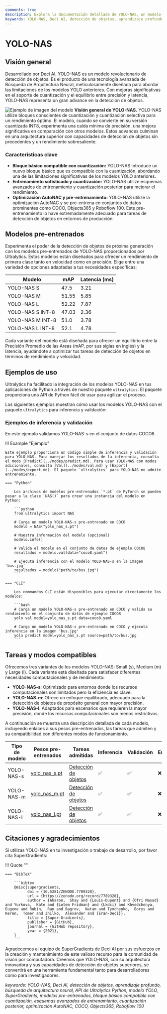 ```yaml
---
comments: true
description: Explora la documentación detallada de YOLO-NAS, un modelo de detección de objetos superior. Aprende sobre sus características, modelos pre-entrenados, uso con la API de Ultralytics Python, y más.
keywords: YOLO-NAS, Deci AI, detección de objetos, aprendizaje profundo, búsqueda de arquitectura neural, API de Ultralytics Python, modelo YOLO, modelos pre-entrenados, cuantización, optimización, COCO, Objects365, Roboflow 100
---
```


# YOLO-NAS

## Visión general

Desarrollado por Deci AI, YOLO-NAS es un modelo revolucionario de detección de objetos. Es el producto de una tecnología avanzada de Búsqueda de Arquitectura Neural, meticulosamente diseñada para abordar las limitaciones de los modelos YOLO anteriores. Con mejoras significativas en el soporte de cuantización y el equilibrio entre precisión y latencia, YOLO-NAS representa un gran advance en la detección de objetos.

![Ejemplo de imagen del modelo](https://learnopencv.com/wp-content/uploads/2023/05/yolo-nas_COCO_map_metrics.png)
**Visión general de YOLO-NAS.** YOLO-NAS utilize bloques conscientes de cuantización y cuantización selectiva para un rendimiento óptimo. El modelo, cuando se convierte en su versión cuantizada INT8, experimenta una caída mínima de precisión, una mejora significativa en comparación con otros modelos. Estos advances culminan en una arquitectura superior con capacidades de detección de objetos sin precedentes y un rendimiento sobresaliente.

### Características clave

- **Bloque básico compatible con cuantización:** YOLO-NAS introduce un nuevo bloque básico que es compatible con la cuantización, abordando una de las limitaciones significativas de los modelos YOLO anteriores.
- **Entrenamiento sofisticado y cuantización:** YOLO-NAS utilize esquemas avanzados de entrenamiento y cuantización posterior para mejorar el rendimiento.
- **Optimización AutoNAC y pre-entrenamiento:** YOLO-NAS utilize la optimización AutoNAC y se pre-entrena en conjuntos de datos prominentes como COCO, Objects365 y Roboflow 100. Este pre-entrenamiento lo have extremadamente adecuado para tareas de detección de objetos en entornos de producción.

## Modelos pre-entrenados

Experimenta el poder de la detección de objetos de próxima generación con los modelos pre-entrenados de YOLO-NAS proporcionados por Ultralytics. Estos modelos están diseñados para ofrecer un rendimiento de primera clase tanto en velocidad como en precisión. Elige entre una variedad de opciones adaptadas a tus necesidades específicas:

| Modelo           | mAP   | Latencia (ms) |
| ---------------- | ----- | ------------- |
| YOLO-NAS S       | 47.5  | 3.21          |
| YOLO-NAS M       | 51.55 | 5.85          |
| YOLO-NAS L       | 52.22 | 7.87          |
| YOLO-NAS S INT-8 | 47.03 | 2.36          |
| YOLO-NAS M INT-8 | 51.0  | 3.78          |
| YOLO-NAS L INT-8 | 52.1  | 4.78          |

Cada variante del modelo está diseñada para ofrecer un equilibrio entre la Precisión Promedio de las Areas (mAP, por sus siglas en inglés) y la latencia, ayudándote a optimizar tus tareas de detección de objetos en términos de rendimiento y velocidad.

## Ejemplos de uso

Ultralytics ha facilitado la integración de los modelos YOLO-NAS en tus aplicaciones de Python a través de nuestro paquete `ultralytics`. El paquete proporciona una API de Python fácil de usar para agilizar el proceso.

Los siguientes ejemplos muestran cómo usar los modelos YOLO-NAS con el paquete `ultralytics` para inferencia y validación:

### Ejemplos de inferencia y validación

En este ejemplo validamos YOLO-NAS-s en el conjunto de datos COCO8.

!!! Example "Ejemplo"

    Este ejemplo proporciona un código simple de inferencia y validación para YOLO-NAS. Para manejar los resultados de la inferencia, consulta el modo [Predict](../modes/predict.md). Para usar YOLO-NAS con modos adicionales, consulta [Val](../modes/val.md) y [Export](../modes/export.md). El paquete `ultralytics` para YOLO-NAS no admite entrenamiento.

    === "Python"

        Los archivos de modelos pre-entrenados `*.pt` de PyTorch se pueden pasar a la clase `NAS()` para crear una instancia del modelo en Python:

        ```python
        from ultralytics import NAS

        # Carga un modelo YOLO-NAS-s pre-entrenado en COCO
        modelo = NAS("yolo_nas_s.pt")

        # Muestra información del modelo (opcional)
        modelo.info()

        # Valida el modelo en el conjunto de datos de ejemplo COCO8
        resultados = modelo.val(data="coco8.yaml")

        # Ejecuta inferencia con el modelo YOLO-NAS-s en la imagen 'bus.jpg'
        resultados = modelo("path/to/bus.jpg")
        ```

    === "CLI"

        Los commandos CLI están disponibles para ejecutar directamente los modelos:

        ```bash
        # Carga un modelo YOLO-NAS-s pre-entrenado en COCO y valida su rendimiento en el conjunto de datos de ejemplo COCO8
        yolo val model=yolo_nas_s.pt data=coco8.yaml

        # Carga un modelo YOLO-NAS-s pre-entrenado en COCO y ejecuta inferencia en la imagen 'bus.jpg'
        yolo predict model=yolo_nas_s.pt source=path/to/bus.jpg
        ```

## Tareas y modos compatibles

Ofrecemos tres variantes de los modelos YOLO-NAS: Small (s), Medium (m) y Large (l). Cada variante está diseñada para satisfacer diferentes necesidades computacionales y de rendimiento:

- **YOLO-NAS-s**: Optimizado para entornos donde los recursos computacionales son limitados pero la eficiencia es clave.
- **YOLO-NAS-m**: Ofrece un enfoque equilibrado, adecuado para la detección de objetos de propósito general con mayor precisión.
- **YOLO-NAS-l**: Adaptados para escenarios que requieren la mayor precisión, donde los recursos computacionales son menos restrictivos.

A continuación se muestra una descripción detallada de cada modelo, incluyendo enlaces a sus pesos pre-entrenados, las tareas que admiten y su compatibilidad con diferentes modos de funcionamiento.

| Tipo de modelo | Pesos pre-entrenados                                                                          | Tareas admitidas                           | Inferencia | Validación | Entrenamiento | Exportación |
| -------------- | --------------------------------------------------------------------------------------------- | ------------------------------------------ | ---------- | ---------- | ------------- | ----------- |
| YOLO-NAS-s     | [yolo_nas_s.pt](https://github.com/ultralytics/assets/releases/download/v0.0.0/yolo_nas_s.pt) | [Detección de objetos](../tasks/detect.md) | ✅         | ✅         | ❌            | ✅          |
| YOLO-NAS-m     | [yolo_nas_m.pt](https://github.com/ultralytics/assets/releases/download/v0.0.0/yolo_nas_m.pt) | [Detección de objetos](../tasks/detect.md) | ✅         | ✅         | ❌            | ✅          |
| YOLO-NAS-l     | [yolo_nas_l.pt](https://github.com/ultralytics/assets/releases/download/v0.0.0/yolo_nas_l.pt) | [Detección de objetos](../tasks/detect.md) | ✅         | ✅         | ❌            | ✅          |

## Citaciones y agradecimientos

Si utilizas YOLO-NAS en tu investigación o trabajo de desarrollo, por favor cita SuperGradients:

!!! Quote ""

    === "BibTeX"

        ```bibtex
        @misc{supergradients,
              doi = {10.5281/ZENODO.7789328},
              url = {https://zenodo.org/record/7789328},
              author = {Aharon,  Shay and {Louis-Dupont} and {Ofri Masad} and Yurkova,  Kate and {Lotem Fridman} and {Lkdci} and Khvedchenya,  Eugene and Rubin,  Ran and Bagrov,  Natan and Tymchenko,  Borys and Keren,  Tomer and Zhilko,  Alexander and {Eran-Deci}},
              title = {Super-Gradients},
              publisher = {GitHub},
              journal = {GitHub repository},
              year = {2021},
        }
        ```

Agradecemos al equipo de [SuperGradients](https://github.com/Deci-AI/super-gradients/) de Deci AI por sus esfuerzos en la creación y mantenimiento de este valioso recurso para la comunidad de visión por computadora. Creemos que YOLO-NAS, con su arquitectura innovadora y sus capacidades de detección de objetos superiores, se convertirá en una herramienta fundamental tanto para desarrolladores como para investigadores.

_keywords: YOLO-NAS, Deci AI, detección de objetos, aprendizaje profundo, búsqueda de arquitectura neural, API de Ultralytics Python, modelo YOLO, SuperGradients, modelos pre-entrenados, bloque básico compatible con cuantización, esquemas avanzados de entrenamiento, cuantización posterior, optimización AutoNAC, COCO, Objects365, Roboflow 100_
